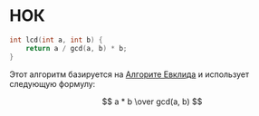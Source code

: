 # НОК
```cpp
int lcd(int a, int b) {
    return a / gcd(a, b) * b;
}
```
Этот алгоритм базируется на [Алгорите Евклида](https://ru.wikipedia.org/wiki/Алгоритм_Евклида)
и использует следующую формулу:<br>

$$ a * b \over gcd(a, b) $$ 

<!-- replit не поддерживает формулы. Грустно( -->

